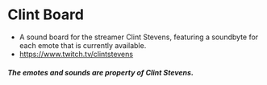 # Clint Board
- A sound board for the streamer Clint Stevens, featuring a soundbyte for each emote that is currently available.
- https://www.twitch.tv/clintstevens
##### The emotes and sounds are property of Clint Stevens.
